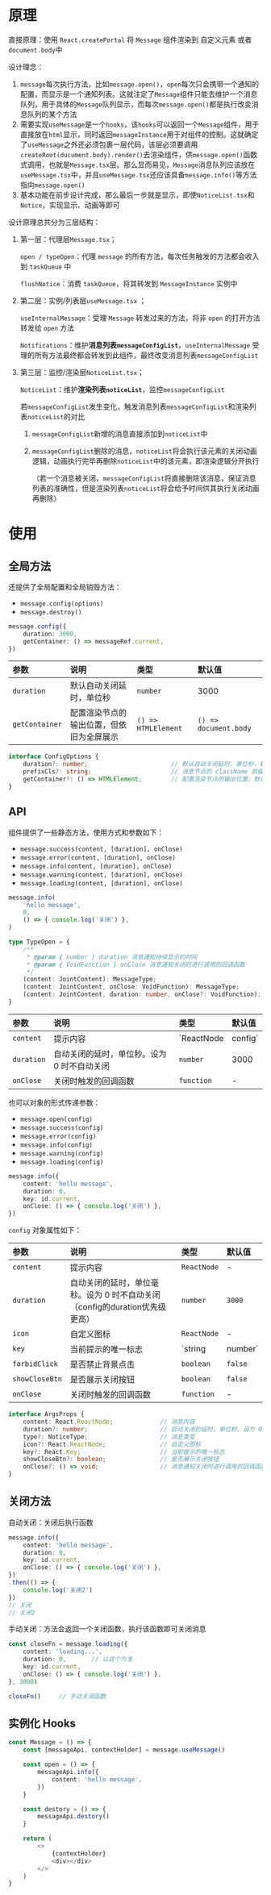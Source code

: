 # 原理

直接原理：使用 `React.createPortal` 将 `Message` 组件渲染到 自定义元素 或者 `document.body`中

设计理念：

1. `message`每次执行方法，比如`message.open()`，`open`每次只会携带一个通知的配置，而显示是一个通知列表。这就注定了`Message`组件只能去维护一个消息队列，用于具体的`Message`队列显示，而每次`message.open()`都是执行改变消息队列的某个方法
2. 需要实现`useMessage`是一个`hooks`，该`hooks`可以返回一个`Message`组件，用于直接放在`html`显示，同时返回`messageInstance`用于对组件的控制。这就确定了`useMessage`之外还必须包裹一层代码，该层必须要调用`createRoot(ducument.body).render()`去渲染组件，供`message.open()`函数式调用，也就是`Message.tsx`层。那么显而易见，`Message`消息队列应该放在`useMessage.tsx`中，并且`useMessage.tsx`还应该具备`message.info()`等方法指向`message.open()`
3. 基本功能在前步设计完成，那么最后一步就是显示，即使`NoticeList.tsx`和`Notice`，实现显示、动画等即可

设计原理总共分为三层结构：

1. 第一层：代理层`Message.tsx`；

   `open / typeOpen`：代理 `message` 的所有方法，每次任务触发的方法都会收入到 `taskQueue` 中

   `flushNotice`：消费 `taskQueue`，将其转发到 `MessageInstance` 实例中

2. 第二层：实例/列表层`useMessage.tsx` ；

   `useInternalMessage`：受理 `Message` 转发过来的方法，将非 `open` 的打开方法转发给 `open` 方法

   `Notifications`：维护**消息列表`messageConfigList`**，`useInternalMessage` 受理的所有方法最终都会转发到此组件，最终改变消息列表`messageConfigList`

3. 第三层：监控/渲染层`NoticeList.tsx`；

   `NoticeList`：维护**渲染列表`noticeList`**，监控`messageConfigList`

   若`messageConfigList`发生变化，触发消息列表`messageConfigList`和渲染列表`noticeList`的对比

   1. `messageConfigList`新增的消息直接添加到`noticeList`中

   2. `messageConfigList`删除的消息，`noticeList`将会执行该元素的关闭动画逻辑，动画执行完毕再删除`noticeList`中的该元素，即渲染逻辑分开执行

      （若一个消息被关闭，`messageConfigList`将直接删除该消息，保证消息列表的准确性，但是渲染列表`noticeList`将会给予时间供其执行关闭动画再删除）



# 使用

## 全局方法

还提供了全局配置和全局销毁方法：

- `message.config(options)`
- `message.destroy()`

```typescript
message.config({
    duration: 3000,
    getContainer: () => messageRef.current,
})
```

| 参数           | 说明                                     | 类型                | 默认值                |
| :------------- | :--------------------------------------- | :------------------ | :-------------------- |
| `duration`     | 默认自动关闭延时，单位秒                 | `number`            | 3000                  |
| `getContainer` | 配置渲染节点的输出位置，但依旧为全屏展示 | `() => HTMLElement` | `() => document.body` |

```typescript
interface ConfigOptions {
    duration?: number;                       // 默认自动关闭延时，单位秒，默认值 3
    prefixCls?: string;                      // 消息节点的 className 前缀
    getContainer?: () => HTMLElement;        // 配置渲染节点的输出位置，默认为 () => document.body
}
```



## API

组件提供了一些静态方法，使用方式和参数如下：

- `message.success(content, [duration], onClose)`
- `message.error(content, [duration], onClose)`
- `message.info(content, [duration], onClose)`
- `message.warning(content, [duration], onClose)`
- `message.loading(content, [duration], onClose)`

```typescript
message.info(
    'hello message',
    0,
    () => { console.log('关闭') },
)
```

```typescript
type TypeOpen = {
    /**
     * @param { number } duration 消息通知持续显示的时间
     * @param { VoidFunction } onClose 消息通知关闭时进行调用的回调函数
     */
    (content: JointContent): MessageType;
    (content: JointContent, onClose: VoidFunction): MessageType;
    (content: JointContent, duration: number, onClose?: VoidFunction): MessageType;
}
```

| 参数       | 说明                                        | 类型                 | 默认值 |
| :--------- | :------------------------------------------ | :------------------- | :----- |
| `content`  | 提示内容                                    | `ReactNode | config` | -      |
| `duration` | 自动关闭的延时，单位秒。设为 0 时不自动关闭 | `number`             | 3000   |
| `onClose`  | 关闭时触发的回调函数                        | `function`           | -      |

也可以对象的形式传递参数：

- `message.open(config)`
- `message.success(config)`
- `message.error(config)`
- `message.info(config)`
- `message.warning(config)`
- `message.loading(config)`

```typescript
message.info({
    content: 'hello message',
    duration: 0,
    key: id.current,
    onClose: () => { console.log('关闭') },
})
```

`config` 对象属性如下：

| 参数           | 说明                                                         | 类型              | 默认值  |
| :------------- | :----------------------------------------------------------- | :---------------- | :------ |
| `content`      | 提示内容                                                     | `ReactNode`       | -       |
| `duration`     | 自动关闭的延时，单位毫秒。设为 0 时不自动关闭<br />（config的duration优先级更高） | `number`          | `3000`  |
| `icon`         | 自定义图标                                                   | `ReactNode`       | -       |
| `key`          | 当前提示的唯一标志                                           | `string | number` | -       |
| `forbidClick`  | 是否禁止背景点击                                             | `boolean`         | `false` |
| `showCloseBtn` | 是否展示关闭按钮                                             | `boolean`         | `false` |
| `onClose`      | 关闭时触发的回调函数                                         | `function`        | -       |

```typescript
interface ArgsProps {
    content: React.ReactNode;             // 消息内容
    duration?: number;                    // 自动关闭的延时，单位秒。设为 0 时不自动关闭，默认值 3
    type?: NoticeType;                    // 消息类型
    icon?: React.ReactNode;               // 自定义图标
    key?: React.Key;                      // 当前提示的唯一标志
    showCloseBtn?: boolean;               // 是否展示关闭按钮
    onClose?: () => void;                 // 消息通知关闭时进行调用的回调函数
}
```



## 关闭方法

自动关闭：关闭后执行函数

```typescript
message.info({
    content: 'hello message',
    duration: 0,
    key: id.current,
    onClose: () => { console.log('关闭') },
})
.then(() => {
    console.log('关闭2')
})
// 关闭
// 关闭2
```

手动关闭：方法会返回一个关闭函数，执行该函数即可关闭消息

```typescript
const closeFn = message.loading({
    content: 'loading...',
    duration: 0,       // 以这个为准
    key: id.current,
    onClose: () => { console.log('关闭') },
}, 3000)

closeFn()     // 手动关闭函数
```



## 实例化 Hooks

```typescript
const Message = () => {
    const [messageApi, contextHolder] = message.useMessage()

    const open = () => {
        messageApi.info({
            content: 'hello message',
        })
    }

    const destory = () => {
        messageApi.destory()
    }

    return (
        <>
            {contextHolder}
            <div></div>
        </>
    )
}
```

